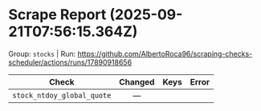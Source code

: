 # Scrape Report (2025-09-21T07:56:15.364Z)

Group: `stocks`  |  Run: https://github.com/AlbertoRoca96/scraping-checks-scheduler/actions/runs/17890918656

| Check | Changed | Keys | Error |
|---|:---:|:--|:--|
| `stock_ntdoy_global_quote` | — |  |  |
